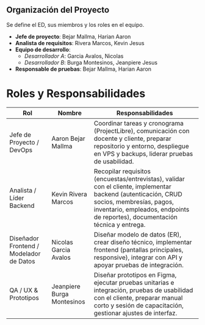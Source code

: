 ## Organización del Proyecto
Se define el ED, sus miembros y los roles en el equipo.

- **Jefe de proyecto**: Bejar Mallma, Harian Aaron
- **Analista de requisitos**: Rivera Marcos, Kevin Jesus
- **Equipo de desarrollo**:
  - *Desarrollador A*: Garcia Avalos, Nicolas
  - *Desarrollador B*: Burga Montesinos, Jeanpiere Jesus
- **Responsable de pruebas**: Bejar Mallma, Harian Aaron


# Roles y Responsabilidades

| Rol                                     | Nombre   | Responsabilidades                                                                                                                                                                                                         |
| --------------------------------------- | -------- | ------------------------------------------------------------------------------------------------------------------------------------------------------------------------------------------------------------------------- |
| Jefe de Proyecto / DevOps               | Aaron Bejar Mallma | Coordinar tareas y cronograma (ProjectLibre), comunicación con docente y cliente, preparar repositorio y entorno, despliegue en VPS y backups, liderar pruebas de usabilidad.                                             |
| Analista / Líder Backend                | Kevin Rivera Marcos | Recopilar requisitos (encuestas/entrevistas), validar con el cliente, implementar backend (autenticación, CRUD socios, membresías, pagos, inventario, empleados, endpoints de reportes), documentación técnica y entrega. |
| Diseñador Frontend / Modelador de Datos | Nicolas Garcia Avalos | Diseñar modelo de datos (ER), crear diseño técnico, implementar frontend (pantallas principales, responsive), integrar con API y apoyar pruebas de integración.                                                           |
| QA / UX & Prototipos                    | Jeanpiere Burga Montesinos | Diseñar prototipos en Figma, ejecutar pruebas unitarias e integración, pruebas de usabilidad con el cliente, preparar manual corto y sesión de capacitación, gestionar ajustes de interfaz.                               |


